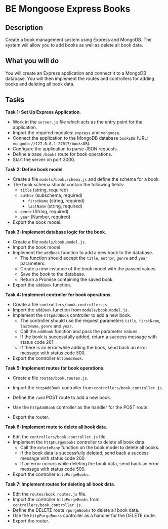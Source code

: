 # BE Mongoose Express Books

## Description

Create a book management system using Express and MongoDB. The system will allow you to add books as well as delete all book data.

## What you will do

You will create an Express application and connect it to a MongoDB database. You will then implement the routes and controllers for adding books and deleting all book data.

## Tasks

**Task 1: Set Up Express Application**.

-   Work in the `server.js` file which acts as the entry point for the application.
-   Import the required modules: `express` and `mongoose`.
-   Connect the application to the MongoDB database `booksDB` (URL: `mongodb://127.0.0.1:27017/booksDB`).
-   Configure the application to parse JSON requests.
-   Define a base `/books` route for book operations.
-   Start the server on port 3000.

**Task 2: Define book model**.

-   Create a file `models/book.schema.js` and define the schema for a book.
-   The book schema should contain the following fields:
    -   `title` (string, required)
    -   `author` (subschema, required)
        -   `firstName` (string, required)
        -   `lastName` (string, required)
    -   `genre` (String, required)
    -   `year` (Number, required)
-   Export the book model.

**Task 3: Implement database logic for the book**.

-   Create a file `models/book.model.js`.
-   Import the book model.
-   Implement the `addBook` function to add a new book to the database.
    -   The function should accept the `title`, `author`, `genre` and `year` parameters.
    -   Create a new instance of the book model with the passed values.
    -   Save the book to the database.
    -   Return a Promise containing the saved book.
-   Export the `addBook` function.

**Task 4: Implement controller for book operations**.

-   Create a file `controllers/book.controller.js`.
-   Import the `addBook` function from `models/book.model.js`.
-   Implement the `httpAddBook` controller to add a new book.
    -   The controller should use the request parameters `title`, `firstName`, `lastName`, `genre` and `year`.
    -   Call the `addBook` function and pass the parameter values.
    -   If the book is successfully added, return a success message with status code 201.
    -   If there is an error while adding the book, send back an error message with status code 500.
-   Export the controller `httpAddBook`.

**Task 5: Implement routes for book operations**.

-   Create a file `routes/book.routes.js`.

-   Import the `httpAddBook` controller from `controllers/book.controller.js`.
-   Define the `/add` POST route to add a new book.
-   Use the `httpAddBook` controller as the handler for the POST route.
-   Export the router.

**Task 6: Implement route to delete all book data**.

-   Edit the `controllers/book.controller.js` file.
-   Implement the `httpPurgeBooks` controller to delete all book data.
    -   Call the `deleteMany` function on the book model to delete all books.
    -   If the book data is successfully deleted, send back a success message with status code 200.
    -   If an error occurs while deleting the book data, send back an error message with status code 500.
-   Export the controller `httpPurgeBooks`.

**Task 7: Implement routes for deleting all book data**.

-   Edit the `routes/book.routes.js` file.
-   Import the controller `httpPurgeBooks` from `controllers/book.controller.js`.
-   Define the DELETE route `/purgeBooks` to delete all book data.
-   Use the `httpPurgeBooks` controller as a handler for the DELETE route.
-   Export the router.

